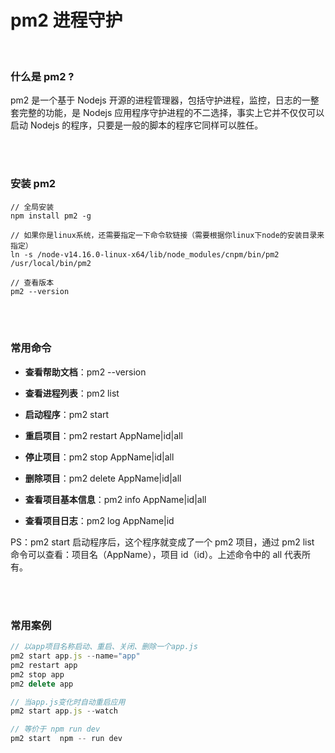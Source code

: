# pm2 进程守护

</br>

### 什么是 pm2 ?

pm2 是一个基于 Nodejs 开源的进程管理器，包括守护进程，监控，日志的一整套完整的功能，是 Nodejs 应用程序守护进程的不二选择，事实上它并不仅仅可以启动 Nodejs 的程序，只要是一般的脚本的程序它同样可以胜任。

</br>
</br>

### 安装 pm2

```
// 全局安装
npm install pm2 -g

// 如果你是linux系统，还需要指定一下命令软链接（需要根据你linux下node的安装目录来指定）
ln -s /node-v14.16.0-linux-x64/lib/node_modules/cnpm/bin/pm2 /usr/local/bin/pm2

// 查看版本
pm2 --version
```

</br>
</br>

### 常用命令

-   **查看帮助文档**：pm2 --version

-   **查看进程列表**：pm2 list

-   **启动程序**：pm2 start

-   **重启项目**：pm2 restart AppName|id|all

-   **停止项目**：pm2 stop AppName|id|all

-   **删除项目**：pm2 delete AppName|id|all

-   **查看项目基本信息**：pm2 info AppName|id|all

-   **查看项目日志**：pm2 log AppName|id

PS：pm2 start 启动程序后，这个程序就变成了一个 pm2 项目，通过 pm2 list 命令可以查看：项目名（AppName），项目 id（id）。上述命令中的 all 代表所有。

</br>
</br>

### 常用案例

```js
// 以app项目名称启动、重启、关闭、删除一个app.js
pm2 start app.js --name="app"
pm2 restart app
pm2 stop app
pm2 delete app

// 当app.js变化时自动重启应用
pm2 start app.js --watch

// 等价于 npm run dev
pm2 start  npm -- run dev
```

</br>
</br>
